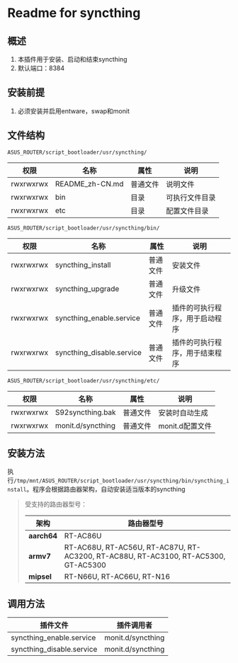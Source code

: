 # Readme for syncthing

## 概述

1. 本插件用于安装、启动和结束syncthing
2. 默认端口：8384

## 安装前提

1. 必须安装并启用entware，swap和monit

## 文件结构

`ASUS_ROUTER/script_bootloader/usr/syncthing/`

| 权限      | 名称      | 属性     | 说明           |
| --------- | --------  | -------- | -------------- |
| rwxrwxrwx | README_zh-CN.md | 普通文件 | 说明文件       |
| rwxrwxrwx | bin       | 目录     | 可执行文件目录 |
| rwxrwxrwx | etc       | 目录     | 配置文件目录   |

`ASUS_ROUTER/script_bootloader/usr/syncthing/bin/`

| 权限      | 名称                      | 属性     | 说明                           |
| --------- | ------------------------- | -------- | ------------------------------ |
| rwxrwxrwx | syncthing_install         | 普通文件 | 安装文件                       |
| rwxrwxrwx | syncthing_upgrade         | 普通文件 | 升级文件                       |
| rwxrwxrwx | syncthing_enable.service  | 普通文件 | 插件的可执行程序，用于启动程序 |
| rwxrwxrwx | syncthing_disable.service | 普通文件 | 插件的可执行程序，用于结束程序 |

`ASUS_ROUTER/script_bootloader/usr/syncthing/etc/`

| 权限      | 名称              | 属性     | 说明            |
| --------- | ----------------- | -------- | --------------- |
| rwxrwxrwx | S92syncthing.bak  | 普通文件 | 安装时自动生成  |
| rwxrwxrwx | monit.d/syncthing | 普通文件 | monit.d配置文件 |

## 安装方法

执行`/tmp/mnt/ASUS_ROUTER/script_bootloader/usr/syncthing/bin/syncthing_install`。程序会根据路由器架构，自动安装适当版本的syncthing

   > 受支持的路由器型号：
   >
   > | 架构        | 路由器型号                                                                         |
   > | ----------- | ---------------------------------------------------------------------------------- |
   > | **aarch64** | RT-AC86U                                                                           |
   > | **armv7**   | RT-AC68U, RT-AC56U, RT-AC87U, RT-AC3200, RT-AC88U, RT-AC3100, RT-AC5300, GT-AC5300 |
   > | **mipsel**  | RT-N66U, RT-AC66U, RT-N16                                                          |

## 调用方法

| 插件文件                  | 插件调用者        |
| ------------------------- | ----------------- |
| syncthing_enable.service  | monit.d/syncthing |
| syncthing_disable.service | monit.d/syncthing |